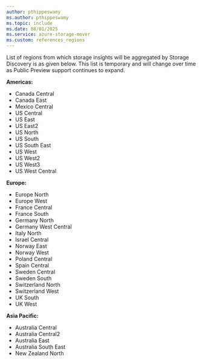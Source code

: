 ```yaml
---
author: pthippeswamy
ms.author: pthippeswamy
ms.topic: include
ms.date: 08/01/2025
ms.service: azure-storage-mover
ms.custom: references_regions
---
```


List of regions from which storage insights will be aggregated by Storage Discovery is as given below. This list is temporary and will change over time as Public Preview support continues to expand.

**Americas:**
- Canada Central
- Canada East
- Mexico Central
- US Central
- US East
- US East2
- US North
- US South
- US South East
- US West
- US West2
- US West3
- US West Central

**Europe:**
- Europe North
- Europe West
- France Central
- France South
- Germany North
- Germany West Central
- Italy North
- Israel Central
- Norway East
- Norway West
- Poland Central
- Spain Central
- Sweden Central
- Sweden South
- Switzerland North
- Switzerland West
- UK South
- UK West

**Asia Pacific:**
- Australia Central
- Australia Central2
- Australia East
- Australia South East
- New Zealand North